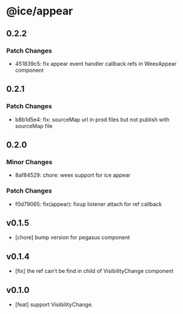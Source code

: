 # @ice/appear

## 0.2.2

### Patch Changes

- 451839c5: fix appear event handler callback refs in WeexAppear component

## 0.2.1

### Patch Changes

- b8b1d5e4: fix: sourceMap url in prod files but not publish with sourceMap file

## 0.2.0

### Minor Changes

- 8af84529: chore: weex support for ice appear

### Patch Changes

- f0d79065: fix(appear): fixup listener attach for ref callback

## v0.1.5

- [chore] bump version for pegasus component

## v0.1.4

- [fix] the ref can't be find in child of VisibilityChange component

## v0.1.0

- [feat] support VisibilityChange.
